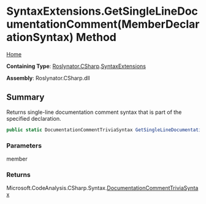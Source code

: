 # SyntaxExtensions\.GetSingleLineDocumentationComment\(MemberDeclarationSyntax\) Method

[Home](../../../../README.md)

**Containing Type**: [Roslynator.CSharp](../../README.md)\.[SyntaxExtensions](../README.md)

**Assembly**: Roslynator\.CSharp\.dll

## Summary

Returns single\-line documentation comment syntax that is part of the specified declaration\.

```csharp
public static DocumentationCommentTriviaSyntax GetSingleLineDocumentationComment(this MemberDeclarationSyntax member)
```

### Parameters

member



### Returns

Microsoft\.CodeAnalysis\.CSharp\.Syntax\.[DocumentationCommentTriviaSyntax](https://docs.microsoft.com/en-us/dotnet/api/microsoft.codeanalysis.csharp.syntax.documentationcommenttriviasyntax)


